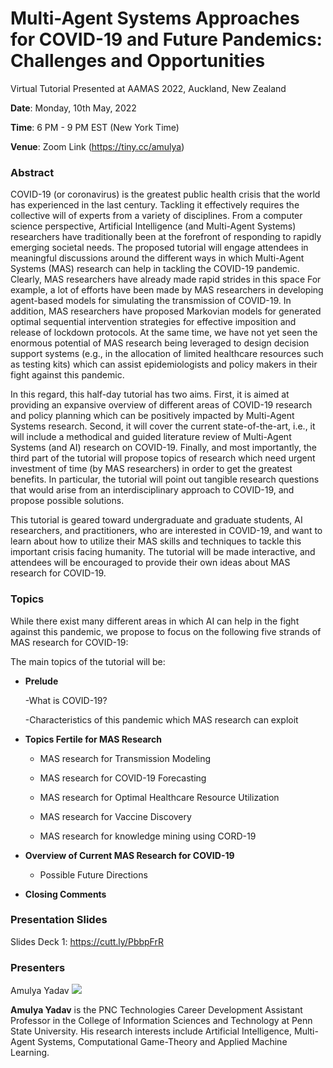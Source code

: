 # Multi-Agent Systems Approaches for COVID-19 and Future Pandemics: Challenges and Opportunities

Virtual Tutorial Presented at AAMAS 2022, Auckland, New Zealand

**Date**: Monday, 10th May, 2022

**Time**: 6 PM - 9 PM EST (New York Time)

**Venue**: Zoom Link (https://tiny.cc/amulya)

### Abstract
COVID-19 (or coronavirus) is the greatest public health crisis that the world has experienced in the last century. Tackling it effectively requires the collective will of experts from a variety of disciplines. From a computer science perspective, Artificial Intelligence (and Multi-Agent Systems) researchers have traditionally been at the forefront of responding to rapidly emerging societal needs. The proposed tutorial will engage attendees in meaningful discussions around the different ways in which Multi-Agent Systems (MAS) research can help in tackling the COVID-19 pandemic. Clearly, MAS researchers have already made rapid strides in this space For example, a lot of efforts have been made by MAS researchers in developing agent-based models for simulating the transmission of COVID-19. In addition, MAS researchers have proposed Markovian models for generated optimal sequential intervention strategies for effective imposition and release of lockdown protocols. At the same time, we have not yet seen the enormous potential of MAS research being leveraged to design decision support systems (e.g., in the allocation of limited healthcare resources such as testing kits) which can assist epidemiologists and policy makers in their fight against this pandemic.

In this regard, this half-day tutorial has two aims. First, it is aimed at providing an expansive overview of different areas of COVID-19 research and policy planning which can be positively impacted by Multi-Agent Systems research. Second, it will cover the current state-of-the-art, i.e., it will include a methodical and guided literature review of Multi-Agent Systems (and AI) research on COVID-19. Finally, and most importantly, the third part of the tutorial will propose topics of research which need urgent investment of time (by MAS researchers) in order to get the greatest benefits. In particular, the tutorial will point out tangible research questions that would arise from an interdisciplinary approach to COVID-19, and propose possible solutions.

This tutorial is geared toward undergraduate and graduate students, AI researchers, and practitioners, who are interested in COVID-19, and want to learn about how to utilize their MAS skills and techniques to tackle this important crisis facing humanity. The tutorial will be made interactive, and attendees will be encouraged to provide their own ideas about MAS research for COVID-19.

### Topics
While there exist many different areas in which AI can help in the fight against this pandemic, we propose to focus on the following five strands of MAS research for COVID-19:

The main topics of the tutorial will be:
- **Prelude**

  -What is COVID-19?
  
  -Characteristics of this pandemic which MAS research can exploit
  
- **Topics Fertile for MAS Research**

  - MAS research for Transmission Modeling
  
  - MAS research for COVID-19 Forecasting
  
  - MAS research for Optimal Healthcare Resource Utilization
  
  - MAS research for Vaccine Discovery
  
  - MAS research for knowledge mining using CORD-19
  
- **Overview of Current MAS Research for COVID-19**

  - Possible Future Directions
  
- **Closing Comments**
  
### Presentation Slides

Slides Deck 1: https://cutt.ly/PbbpFrR

### Presenters

Amulya Yadav
![](https://i.ibb.co/2ZN3fFH/rescaled.png)

**Amulya Yadav** is the PNC Technologies Career Development Assistant Professor in the College of Information Sciences and Technology at Penn State University. His research interests include Artificial Intelligence, Multi-Agent Systems, Computational Game-Theory and Applied Machine Learning.
